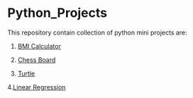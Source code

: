 # Python_Projects

This repository contain collection of python mini projects are:

1. [BMI Calculator](https://github.com/SRIVITHYA-27/Python_Mini_Projects/blob/main/BMI%20CALCULATOR.py)

2. [Chess Board](https://github.com/SRIVITHYA-27/Python_Mini_Projects/blob/main/Chess%20Board.py)

3. [Turtle](https://github.com/SRIVITHYA-27/Python_Mini_Projects/blob/main/Python%20Turtle.ipynb)

4.[Linear Regression](https://github.com/SRIVITHYA-27/Python_Mini_Projects/blob/main/Linear%20Regression%20Prediction%20Probability.ipynb)
